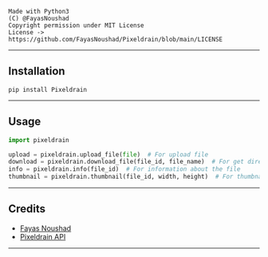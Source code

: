 ```
Made with Python3
(C) @FayasNoushad
Copyright permission under MIT License
License -> https://github.com/FayasNoushad/Pixeldrain/blob/main/LICENSE
```

---

## Installation

```
pip install Pixeldrain
```

---

## Usage

```py
import pixeldrain

upload = pixeldrain.upload_file(file)  # For upload file
download = pixeldrain.download_file(file_id, file_name)  # For get direct file
info = pixeldrain.info(file_id)  # For information about the file
thumbnail = pixeldrain.thumbnail(file_id, width, height)  # For thumbnail
```

---

## Credits

- [Fayas Noushad](https://github.com/FayasNoushad)
- [Pixeldrain API](https://pixeldrain.com/api)

---
